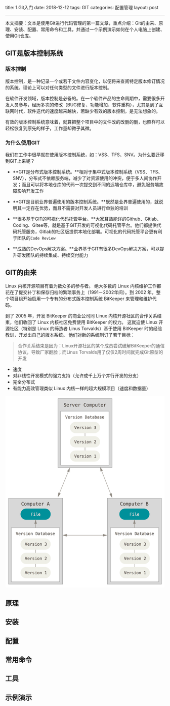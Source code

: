 title: 1.Git入门
date: 2018-12-12
tags: GIT
categories: 配置管理
layout: post

------

本文摘要：文本是使用Git进行代码管理的第一篇文章，重点介绍：Git的由来、原理、安装、配置、常用命令和工具，并通过一个示例演示如何在个人电脑上创建、使用Git仓库。

<!-- more -->

## GIT是版本控制系统

### 版本控制

版本控制，是一种记录一个或若干文件内容变化，以便将来查阅特定版本修订情况的系统。理论上可以对任何类型的文件进行版本控制。

在软件开发领域，版本控制是必备的。在一个软件产品的生命周期中，需要很多开发人员参与，经历多次的修改（BUG修复、功能增加、软件重构），尤其是到了互联网时代，软件迭代的速度越来越快，若缺少有效的版本控制，是无法想象的。

有效的版本控制系统意味着，就算把整个项目中的文件改的改删的删，也照样可以轻松恢复到原先的样子，工作量却微乎其微。

### 为什么使用GIT

我们在工作中很早就在使用版本控制系统，如：VSS、TFS、SNV。为什么要迁移到GIT上来呢？

- **GIT是分布式版本控制系统。**相对于集中式版本控制系统（VSS、TFS、SNV），分布式不依赖服务端，减少了对资源使用的冲突，便于多人间协作开发；而且可以将本地仓库的代码一次提交到不同的远端仓库中，避免服务端故障影响开发工作

- **GIT是目前业界普遍使用的版本控制系统。**既然是业界普遍使用的，就说明其一定存在优势，而且不需要对开发人员进行单独的培训

- **很多基于GIT的可视化代码托管平台。**大家耳熟能详的Github、Gitlab、Coding、Gitee等，就是基于GIT开发的可视化代码托管平台。他们都提供代码托管服务，Gitlab的社区版提供本地化部署。可视化的代码托管平台更有利于团队的`Code Review`

- **成熟的DevOps解决方案。**业界基于GIT有很多DevOps解决方案，可以提升研发团队的持续集成、持续交付能力


## GIT的由来

Linux 内核开源项目有着为数众多的参与者。 绝大多数的 Linux 内核维护工作都花在了提交补丁和保存归档的繁琐事务上（1991－2002年间）。到 2002 年，整个项目组开始启用一个专有的分布式版本控制系统 BitKeeper 来管理和维护代码。

到了 2005 年，开发 BitKeeper 的商业公司同 Linux 内核开源社区的合作关系结束，他们收回了 Linux 内核社区免费使用 BitKeeper 的权力。 这就迫使 Linux 开源社区（特别是 Linux 的缔造者 Linus Torvalds）基于使用 BitKeeper 时的经验教训，开发出自己的版本系统。 他们对新的系统制订了若干目标：

> 合作关系结束是因为：Linux开源社区的某个成员尝试破解BitKeeper的通信协议，导致厂家翻脸；而Linus Torvalds用了仅仅2周时间就完成Git原型的开发

- 速度
- 对非线性开发模式的强力支持（允许成千上万个并行开发的分支）
- 完全分布式
- 有能力高效管理类似 Linux 内核一样的超大规模项目（速度和数据量）

![distributed](./assets/distributed.png)

## 原理

## 安装

## 配置

## 常用命令

## 工具

## 示例演示

